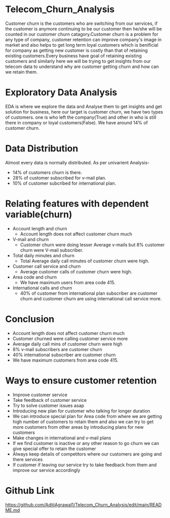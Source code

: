 # Telecom_Churn_Analysis
Customer churn is the customers who are switching from our services, if the customer is anymore continuing to be our customer then he/she will be counted in our customer churn catagory.Customer churn is a problem for any type of company, customer retention can improve company's image in market and also helps to get long term loyal customers which is benificial for company as getting new customer is costly than that of retaining existing customers.Every business have goal of retaining existing customers and similarly here we will be trying to get insights from our telecom data to understand why are customer getting churn and how can we retain them.
# Exploratory Data Analysis
EDA is where we explore the data and Analyse them to get insights and get solution for business, here our target is customer churn, we have two types of customers. one is who left the company(True) and other in who is still there in company or loyal customers(False). We have around 14% of customer churn.
# Data Distribution
Almost every data is normally distributed.
As per univarient Analysis-
 * 14% of customers churn is there. 
 * 28% of customer subscribed for v-mail plan.
 * 10% of customer subcribed for international plan.
# Relating features with dependent variable(churn)
  * Account length and churn
    * Account length does not affect customer churn much 
  * V-mail and churn
    * Customer churn were doing lesser Average v-mails but 8% customer churn were V-mail subscriber.
  * Total daily minutes and churn
    * Total Average daily call minutes of customer churn were high.
  * Customer call service and churn
    * Average customer calls of customer churn were high.
  *  Area code and churn
      *  We have maximum users from area code 415.
  *  International calls and churn
      *  40% of customer from international plan subscriber are customer churn and customer churn are using international call service more. 
# Conclusion
* Account length does not affect customer churn much
* Customer churned were calling customer service more
* Average daily call mins of customer churn were high
* 8% v-mail subscribers are customer churn
* 40% international subscriber are customer churn
* We have maximum customers from area code 415.
# Ways to ensure customer retention
* Improve customer service
* Take feedback of customer service
* Try to solve customer issues asap
* Introducing new plan for customer who talking for longer duration
* We can introduce special plan for Area code from where we are getting high number of customers to retain them and also we can try to get more customers from other areas by introducing plans for new customers
* Make changes in international and v-mail plans
* If we find customer is inactive or any other reason to go churn we can give special offer to retain the customer
* Always keep details of competitors where our customers are going and there services
* If customer if leaving our service try to take feedback from them and improve our service accordingly
# Github Link
https://github.com/AditiAgrawal1/Telecom_Churn_Analysis/edit/main/README.md
